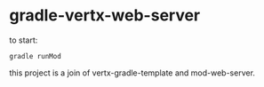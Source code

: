 gradle-vertx-web-server
================================

to start:
```
gradle runMod
```

this project is a join of vertx-gradle-template and mod-web-server.